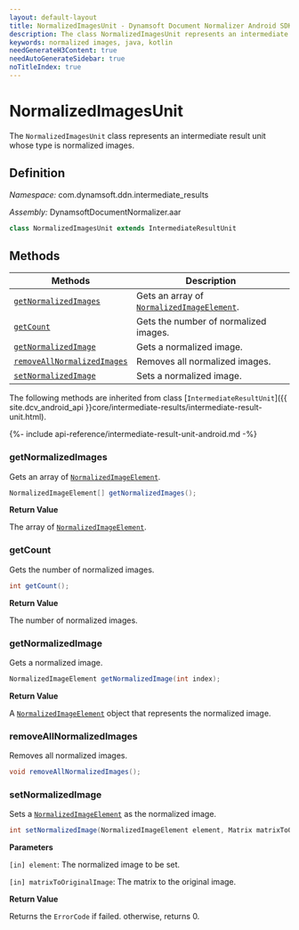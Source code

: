 ```yaml
---
layout: default-layout
title: NormalizedImagesUnit - Dynamsoft Document Normalizer Android SDK API Reference
description: The class NormalizedImagesUnit represents an intermediate result unit whose type is normalized images.
keywords: normalized images, java, kotlin
needGenerateH3Content: true
needAutoGenerateSidebar: true
noTitleIndex: true
---
```


# NormalizedImagesUnit

The `NormalizedImagesUnit` class represents an intermediate result unit whose type is normalized images.

## Definition

*Namespace:* com.dynamsoft.ddn.intermediate_results

*Assembly:* DynamsoftDocumentNormalizer.aar

```java
class NormalizedImagesUnit extends IntermediateResultUnit
```

## Methods

| Methods | Description |
| ---------- | ----------- |
| [`getNormalizedImages`](#getnormalizedimages) | Gets an array of [`NormalizedImageElement`](normalized-image-element.md). |
| [`getCount`](#getcount) | Gets the number of normalized images. |
| [`getNormalizedImage`](#getnormalizedimage) | Gets a normalized image. |
| [`removeAllNormalizedImages`](#removeallnormalizedimages) | Removes all normalized images. |
| [`setNormalizedImage`](#setnormalizedimage) | Sets a normalized image. |

The following methods are inherited from class [`IntermediateResultUnit`]({{ site.dcv_android_api }}core/intermediate-results/intermediate-result-unit.html).

{%- include api-reference/intermediate-result-unit-android.md -%}

### getNormalizedImages

Gets an array of [`NormalizedImageElement`](normalized-image-element.md).

```java
NormalizedImageElement[] getNormalizedImages();
```

**Return Value**

The array of [`NormalizedImageElement`](normalized-image-element.md).

### getCount

Gets the number of normalized images.

```java
int getCount();
```

**Return Value**

The number of normalized images.

### getNormalizedImage

Gets a normalized image.

```java
NormalizedImageElement getNormalizedImage(int index);
```

**Return Value**

A [`NormalizedImageElement`](normalized-image-element.md) object that represents the normalized image.

### removeAllNormalizedImages

Removes all normalized images.

```java
void removeAllNormalizedImages();
```

### setNormalizedImage

Sets a [`NormalizedImageElement`](normalized-image-element.md) as the normalized image.

```java
int setNormalizedImage(NormalizedImageElement element, Matrix matrixToOriginalImage);
```

**Parameters**

`[in] element`: The normalized image to be set.

`[in] matrixToOriginalImage`: The matrix to the original image.

**Return Value**

Returns the `ErrorCode` if failed. otherwise, returns 0.
